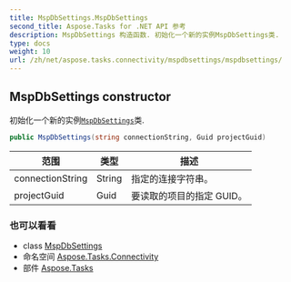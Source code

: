 ```yaml
---
title: MspDbSettings.MspDbSettings
second_title: Aspose.Tasks for .NET API 参考
description: MspDbSettings 构造函数. 初始化一个新的实例MspDbSettings类.
type: docs
weight: 10
url: /zh/net/aspose.tasks.connectivity/mspdbsettings/mspdbsettings/
---
```

## MspDbSettings constructor

初始化一个新的实例[`MspDbSettings`](../)类.

```csharp
public MspDbSettings(string connectionString, Guid projectGuid)
```

| 范围 | 类型 | 描述 |
| --- | --- | --- |
| connectionString | String | 指定的连接字符串。 |
| projectGuid | Guid | 要读取的项目的指定 GUID。 |

### 也可以看看

* class [MspDbSettings](../)
* 命名空间 [Aspose.Tasks.Connectivity](../../mspdbsettings/)
* 部件 [Aspose.Tasks](../../../)


